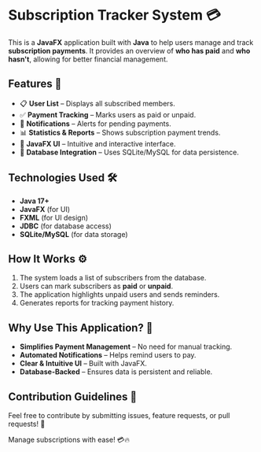 # Subscription Tracker System 💳

This is a **JavaFX** application built with **Java** to help users manage and track **subscription payments**. It provides an overview of **who has paid** and **who hasn't**, allowing for better financial management.

## Features 🎯
- 📋 **User List** – Displays all subscribed members.
- ✅ **Payment Tracking** – Marks users as paid or unpaid.
- 🔔 **Notifications** – Alerts for pending payments.
- 📊 **Statistics & Reports** – Shows subscription payment trends.
- 🎨 **JavaFX UI** – Intuitive and interactive interface.
- 💾 **Database Integration** – Uses SQLite/MySQL for data persistence.

## Technologies Used 🛠️
- **Java 17+**
- **JavaFX** (for UI)
- **FXML** (for UI design)
- **JDBC** (for database access)
- **SQLite/MySQL** (for data storage)

## How It Works ⚙️
1. The system loads a list of subscribers from the database.
2. Users can mark subscribers as **paid** or **unpaid**.
3. The application highlights unpaid users and sends reminders.
4. Generates reports for tracking payment history.

## Why Use This Application? 🤔
- **Simplifies Payment Management** – No need for manual tracking.
- **Automated Notifications** – Helps remind users to pay.
- **Clear & Intuitive UI** – Built with JavaFX.
- **Database-Backed** – Ensures data is persistent and reliable.

## Contribution Guidelines 🤝
Feel free to contribute by submitting issues, feature requests, or pull requests! 🚀

Manage subscriptions with ease! 💳🔥
